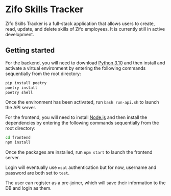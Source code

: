 # Zifo Skills Tracker

Zifo Skills Tracker is a full-stack application that allows users to create, read, update, and delete skills of Zifo employees. It is currently still in active development.

## Getting started

For the backend, you will need to download [Python 3.10](https://www.python.org/downloads/) and then install and activate a virtual environment by entering the following commands sequentially from the root directory:

```bash
pip install poetry
poetry install
poetry shell
```

Once the environment has been activated, run `bash run-api.sh` to launch the API server.

For the frontend, you will need to install [Node.js](https://nodejs.org/en/download/) and then install the dependencies by entering the following commands sequentially from the root directory:

```bash
cd frontend
npm install
```

Once the packages are installed, run `npm start` to launch the frontend server.

Login will eventually use `msal` authentication but for now, username and password are both set to `test`.

The user can register as a pre-joiner, which will save their information to the DB and login as them.
